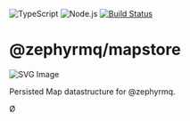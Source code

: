 ![TypeScript](https://shields.io/badge/TypeScript-3178C6?logo=TypeScript&logoColor=FFF&style=flat-square)
![Node.js](https://shields.io/badge/Node.js-417e38?logo=nodedotjs&logoColor=FFF&style=flat-square)
[![Build Status](https://github.com/blcknrd/zephyrmq/workflows/Code%20quality%20checks/badge.svg)](https://github.com/blcknrd/zephyrmq/actions)

# @zephyrmq/mapstore

![SVG Image](../../logo.svg)

Persisted Map datastructure for @zephyrmq.

<!-- queuestore built on mapstore
structdb as a higher-level umbrella package that combines mapstore, queueStore -->Ø
